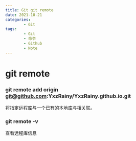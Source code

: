 ```yaml
---
title: Git git remote
date: 2021-10-21
categories:
        - Git
tags:
        - Git
        - 命令
        - Github
        - Note
---
```


# git remote

### git remote add origin git@github.com:YxzRainy/YxzRainy.github.io.git

将指定远程库与一个已有的本地库与相关联。

### git remote -v

查看远程库信息
